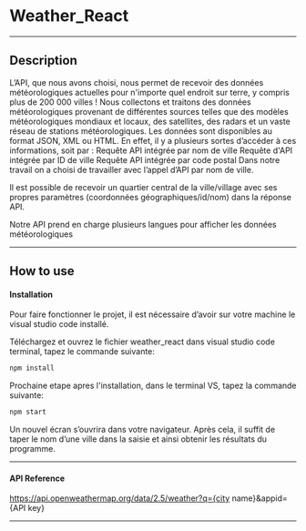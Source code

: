 # Weather_React

---

## Description
L’API, que nous avons choisi, nous permet de recevoir des données météorologiques actuelles pour n'importe quel endroit sur terre, y compris plus de 200 000 villes ! Nous collectons et traitons des données météorologiques provenant de différentes sources telles que des modèles météorologiques mondiaux et locaux, des satellites, des radars et un vaste réseau de stations météorologiques. Les données sont disponibles au format JSON, XML ou HTML.
En effet, il y a plusieurs sortes d’accéder à ces informations, soit par :
            Requête API intégrée par nom de ville
            Requête d'API intégrée par ID de ville
            Requête API intégrée par code postal
Dans notre travail on a choisi de travailler avec l’appel d’API par nom de ville.

Il est possible de recevoir un quartier central de la ville/village avec ses propres paramètres (coordonnées géographiques/id/nom) dans la réponse API. 

Notre API prend en charge plusieurs langues pour afficher les données météorologiques

---

## How to use

#### Installation
Pour faire fonctionner le projet, il est nécessaire d’avoir sur votre machine le visual studio code installé.

Téléchargez et ouvrez le fichier weather_react dans visual studio code terminal, tapez le commande suivante:

```html
npm install
```
Prochaine etape apres l'installation, dans le terminal VS, tapez la commande suivante:

```html
npm start
```
Un nouvel écran s’ouvrira dans votre navigateur.
Après cela, il suffit de taper le nom d’une ville dans la saisie et ainsi obtenir les résultats du programme.

---
#### API Reference
https://api.openweathermap.org/data/2.5/weather?q={city name}&appid={API key}

---
